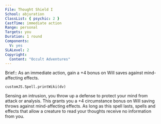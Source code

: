 ```yaml
---
File: Thought Shield I
School: abjuration
ClassList: { psychic: 2 }
CastTime: immediate action
Range: personal
Targets: you
Duration: 1 round
Components:
  V: yes
SLALevel: 2
Copyright:
  Content: "Occult Adventures"
---
```

Brief:: As an immediate action, gain a +4 bonus on Will saves against mind-affecting effects.

```dataviewjs
customJS.Spell.printWiki(dv)
```

Sensing an intrusion, you throw up a defense to protect your mind from attack or analysis. This grants you a +4 circumstance bonus on Will saving throws against mind-affecting effects. As long as this spell lasts, spells and effects that allow a creature to read your thoughts receive no information from you.

